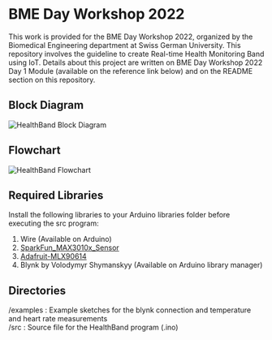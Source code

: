 # BME Day Workshop 2022
This work is provided for the BME Day Workshop 2022, organized by the Biomedical Engineering department at Swiss German University. This repository involves the guideline to create Real-time Health Monitoring Band using IoT. Details about this project are written on BME Day Workshop 2022 Day 1 Module (available on the reference link below) and on the README section on this repository.

## Block Diagram
![HealthBand Block Diagram](https://user-images.githubusercontent.com/108512595/185776050-f7f194a8-dae0-4d06-a610-88c9fefe6d6e.png)

## Flowchart
![HealthBand Flowchart](https://user-images.githubusercontent.com/108512595/185775979-5e2248bc-db67-4e23-99f2-3221da1f7202.png)

## Required Libraries
Install the following libraries to your Arduino libraries folder before executing the src program:
1. Wire                           (Available on Arduino)
2. [SparkFun_MAX3010x_Sensor](https://github.com/sparkfun/SparkFun_MAX3010x_Sensor_Library)
3. [Adafruit-MLX90614](https://github.com/adafruit/Adafruit-MLX90614-Library)
4. Blynk by Volodymyr Shymanskyy  (Available on Arduino library manager)

## Directories
/examples : Example sketches for the blynk connection and temperature and heart rate measurements <br />
/src      : Source file for the HealthBand program (.ino)

